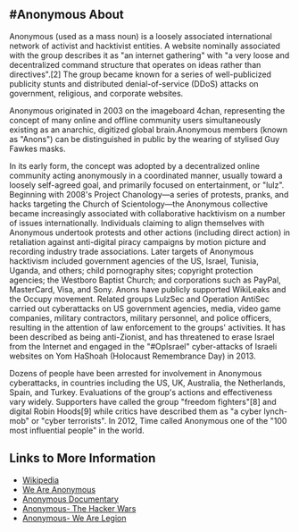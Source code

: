 #Anonymous
About
----

Anonymous (used as a mass noun) is a loosely associated international network of activist and hacktivist entities. A website nominally associated with the group describes it as "an internet gathering" with "a very loose and decentralized command structure that operates on ideas rather than directives".[2] The group became known for a series of well-publicized publicity stunts and distributed denial-of-service (DDoS) attacks on government, religious, and corporate websites.

Anonymous originated in 2003 on the imageboard 4chan, representing the concept of many online and offline community users simultaneously existing as an anarchic, digitized global brain.Anonymous members (known as "Anons") can be distinguished in public by the wearing of stylised Guy Fawkes masks.

In its early form, the concept was adopted by a decentralized online community acting anonymously in a coordinated manner, usually toward a loosely self-agreed goal, and primarily focused on entertainment, or "lulz". Beginning with 2008's Project Chanology—a series of protests, pranks, and hacks targeting the Church of Scientology—the Anonymous collective became increasingly associated with collaborative hacktivism on a number of issues internationally. Individuals claiming to align themselves with Anonymous undertook protests and other actions (including direct action) in retaliation against anti-digital piracy campaigns by motion picture and recording industry trade associations. Later targets of Anonymous hacktivism included government agencies of the US, Israel, Tunisia, Uganda, and others; child pornography sites; copyright protection agencies; the Westboro Baptist Church; and corporations such as PayPal, MasterCard, Visa, and Sony. Anons have publicly supported WikiLeaks and the Occupy movement. Related groups LulzSec and Operation AntiSec carried out cyberattacks on US government agencies, media, video game companies, military contractors, military personnel, and police officers, resulting in the attention of law enforcement to the groups' activities. It has been described as being anti-Zionist, and has threatened to erase Israel from the Internet and engaged in the "#OpIsrael" cyber-attacks of Israeli websites on Yom HaShoah (Holocaust Remembrance Day) in 2013.

Dozens of people have been arrested for involvement in Anonymous cyberattacks, in countries including the US, UK, Australia, the Netherlands, Spain, and Turkey. Evaluations of the group's actions and effectiveness vary widely. Supporters have called the group "freedom fighters"[8] and digital Robin Hoods[9] while critics have described them as "a cyber lynch-mob" or "cyber terrorists". In 2012, Time called Anonymous one of the "100 most influential people" in the world.

Links to More Information
----

- [Wikipedia](http://en.wikipedia.org/wiki/Anonymous_%28group%29)
- [We Are Anonymous](http://www.amazon.com/We-Are-Inside-LulzSec-Insurgency/dp/0316213527/ref=sr_1_2?ie=UTF8&qid=1433377060&sr=8-2&keywords=anonymous+hackers)
- [Anonymous Documentary](https://www.youtube.com/watch?v=FAECyLvSCHg)
- [Anonymous- The Hacker Wars](https://www.youtube.com/watch?v=ku9edEKvGuY)
- [Anonymous- We Are Legion](https://www.youtube.com/watch?v=3SsLGPaYjvM)
